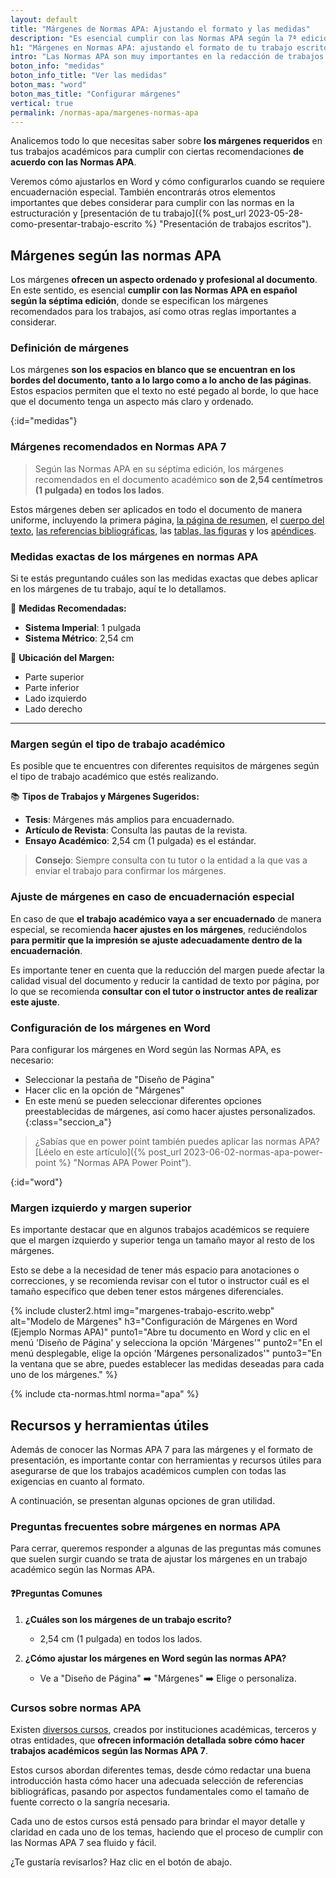 ```yaml
---
layout: default
title: "Márgenes de Normas APA: Ajustando el formato y las medidas"
description: "Es esencial cumplir con las Normas APA según la 7ª edición. En APA se especifican los márgenes recomendados para los trabajos y cómo se hacen"
h1: "Márgenes en Normas APA: ajustando el formato de tu trabajo escrito"
intro: "Las Normas APA son muy importantes en la redacción de trabajos académicos. Uno de los elementos fundamentales que se deben tener en cuenta son los márgenes."
boton_info: "medidas"
boton_info_title: "Ver las medidas"
boton_mas: "word"
boton_mas_title: "Configurar márgenes"
vertical: true
permalink: /normas-apa/margenes-normas-apa
---
```

Analicemos todo lo que necesitas saber sobre **los márgenes requeridos** en tus trabajos académicos para cumplir con ciertas recomendaciones **de acuerdo con las Normas APA**.

Veremos cómo ajustarlos en Word y cómo configurarlos cuando se requiere encuadernación especial. También encontrarás otros elementos importantes que debes considerar para cumplir con las normas en la estructuración y [presentación de tu trabajo]({% post_url 2023-05-28-como-presentar-trabajo-escrito %} "Presentación de trabajos escritos").

## Márgenes según las normas APA

Los márgenes **ofrecen un aspecto ordenado y profesional al documento**. En este sentido, es esencial **cumplir con las Normas APA en español según la séptima edición**, donde se especifican los márgenes recomendados para los trabajos, así como otras reglas importantes a considerar.

### Definición de márgenes

Los márgenes **son los espacios en blanco que se encuentran en los bordes del documento, tanto a lo largo como a lo ancho de las páginas**. Estos espacios permiten que el texto no esté pegado al borde, lo que hace que el documento tenga un aspecto más claro y ordenado.
<!-- Anclaje para que la barra fijada no cubra el siguiente subtítulo -->
{:id="medidas"}

### Márgenes recomendados en Normas APA 7

>Según las Normas APA en su séptima edición, los márgenes recomendados en el documento académico **son de 2,54 centímetros (1 pulgada) en todos los lados**.

Estos márgenes deben ser aplicados en todo el documento de manera uniforme, incluyendo la primera página, [la página de resumen]({{'resumen-trabajo-escrito'|relative_url}} "Hoja de Resumen"), el [cuerpo del texto]({{'cuerpo-trabajo-escrito'|relative_url}} "Cuerpo del trabajo escrito"), [las referencias bibliográficas]({{'normas-apa/referencias-bibliograficas-normas-apa'|relative_url}} "Referencias Bibliográficas"), las [tablas, las figuras]({{'normas-apa/tablas-y-figuras-normas-apa'|relative_url}} "Tablas y figuras APA") y los [apéndices]({{'apendice-trabajo-escrito'|relative_url}} "Apéndices de un trabajo escrito").

### Medidas exactas de los márgenes en normas APA

Si te estás preguntando cuáles son las medidas exactas que debes aplicar en los márgenes de tu trabajo, aquí te lo detallamos.

📏 **Medidas Recomendadas:**

- **Sistema Imperial**: 1 pulgada
- **Sistema Métrico**: 2,54 cm

📍 **Ubicación del Margen:**

- Parte superior
- Parte inferior
- Lado izquierdo
- Lado derecho

----

### Margen según el tipo de trabajo académico

Es posible que te encuentres con diferentes requisitos de márgenes según el tipo de trabajo académico que estés realizando.

📚 **Tipos de Trabajos y Márgenes Sugeridos:**

- **Tesis**: Márgenes más amplios para encuadernado.
- **Artículo de Revista**: Consulta las pautas de la revista.
- **Ensayo Académico**: 2,54 cm (1 pulgada) es el estándar.

> **Consejo**: Siempre consulta con tu tutor o la entidad a la que vas a enviar el trabajo para confirmar los márgenes.

### Ajuste de márgenes en caso de encuadernación especial

En caso de que **el trabajo académico vaya a ser encuadernado** de manera especial, se recomienda **hacer ajustes en los márgenes**, reduciéndolos **para permitir que la impresión se ajuste adecuadamente dentro de la encuadernación**.

Es importante tener en cuenta que la reducción del margen puede afectar la calidad visual del documento y reducir la cantidad de texto por página, por lo que se recomienda **consultar con el tutor o instructor antes de realizar este ajuste**.

### Configuración de los márgenes en Word

Para configurar los márgenes en Word según las Normas APA, es necesario:

* Seleccionar la pestaña de "Diseño de Página"
* Hacer clic en la opción de "Márgenes"
* En este menú se pueden seleccionar diferentes opciones preestablecidas de márgenes, así como hacer ajustes personalizados.
{:class="seccion_a"}

>¿Sabías que en power point también puedes aplicar las normas APA? [Léelo en este artículo]({% post_url 2023-06-02-normas-apa-power-point %} "Normas APA Power Point").
<!-- Anclaje para que la barra fijada no cubra el siguiente subtítulo -->
{:id="word"}

### Margen izquierdo y margen superior

Es importante destacar que en algunos trabajos académicos se requiere que el margen izquierdo y superior tenga un tamaño mayor al resto de los márgenes.

Esto se debe a la necesidad de tener más espacio para anotaciones o correcciones, y se recomienda revisar con el tutor o instructor cuál es el tamaño específico que deben tener estos márgenes diferenciales.

{% include cluster2.html img="margenes-trabajo-escrito.webp" alt="Modelo de Márgenes" h3="Configuración de Márgenes en Word (Ejemplo Normas APA)" punto1="Abre tu documento en Word y clic en el menú 'Diseño de Página' y selecciona la opción 'Márgenes'" punto2="En el menú desplegable, elige la opción 'Márgenes personalizados'" punto3="En la ventana que se abre, puedes establecer las medidas deseadas para cada uno de los márgenes." %}

{% include cta-normas.html norma="apa" %}

## Recursos y herramientas útiles

Además de conocer las Normas APA 7 para las márgenes y el formato de presentación, es importante contar con herramientas y recursos útiles para asegurarse de que los trabajos académicos cumplen con todas las exigencias en cuanto al formato.

A continuación, se presentan algunas opciones de gran utilidad.

### Preguntas frecuentes sobre márgenes en normas APA

Para cerrar, queremos responder a algunas de las preguntas más comunes que suelen surgir cuando se trata de ajustar los márgenes en un trabajo académico según las Normas APA.

#### ❓Preguntas Comunes

1. **¿Cuáles son los márgenes de un trabajo escrito?**
   - 2,54 cm (1 pulgada) en todos los lados.
  
2. **¿Cómo ajustar los márgenes en Word según las normas APA?**
   - Ve a "Diseño de Página" ➡️ "Márgenes" ➡️ Elige o personaliza.

### Cursos sobre normas APA

Existen [diversos cursos]({{'cursos-de-trabajos-escritos'|relative_url}} "Cursos Normas APA"), creados por instituciones académicas, terceros y otras entidades, que **ofrecen información detallada sobre cómo hacer trabajos académicos según las Normas APA 7**.

Estos cursos abordan diferentes temas, desde cómo redactar una buena introducción hasta cómo hacer una adecuada selección de referencias bibliográficas, pasando por aspectos fundamentales como el tamaño de fuente correcto o la sangría necesaria.

Cada uno de estos cursos está pensado para brindar el mayor detalle y claridad en cada uno de los temas, haciendo que el proceso de cumplir con las Normas APA 7 sea fluido y fácil.

¿Te gustaría revisarlos? Haz clic en el botón de abajo.
